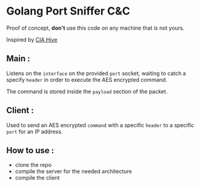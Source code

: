 # Golang Port Sniffer C&C

Proof of concept, **don't** use this code on any machine that is not yours.

Inspired by [CIA Hive](https://thehackernews.com/2017/11/cia-hive-malware-code.html)

## Main :

Listens on the `interface` on the provided `port` socket, waiting to catch a specify `header` 
in order to execute the AES encrypted command.

The command is stored inside the `payload` section of the packet.

## Client :

Used to send an AES encrypted `command` with a specific `header` to a specific `port` for an IP address.

## How to use :

* clone the repo
* compile the server for the needed architecture
* compile the client
